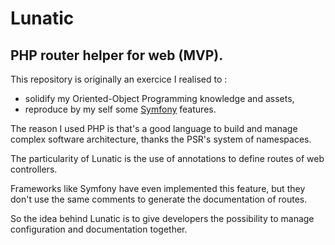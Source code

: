 # Lunatic
## PHP router helper for web (MVP).

This repository is originally an exercice I realised to :
* solidify my Oriented-Object Programming knowledge and assets,
* reproduce by my self some [Symfony](https://symfony.com) features.

The reason I used PHP is that's a good language to build and manage complex software architecture, thanks the PSR's system of namespaces.

The particularity of Lunatic is the use of annotations to define routes of web controllers.

Frameworks like Symfony have even implemented this feature, but they don't use the same comments to generate the documentation of routes.

So the idea behind Lunatic is to give developers the possibility to manage configuration and documentation together.
